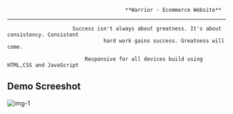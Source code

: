                                           **Warrior - Ecommerce Website**
 -------------------------------------------------------------------------------------------------
                                                                      
                         Success isn't always about greatness. It's about consistency. Consistent
                                   hard work gains success. Greatness will come.

                             Responsive for all devices build using HTML,CSS and JavaScript




**Demo Screeshot**
------------------
![img-1](https://github.com/user-attachments/assets/544f31a7-3396-4b01-9e17-7ca9fec47c27)
                                                    
